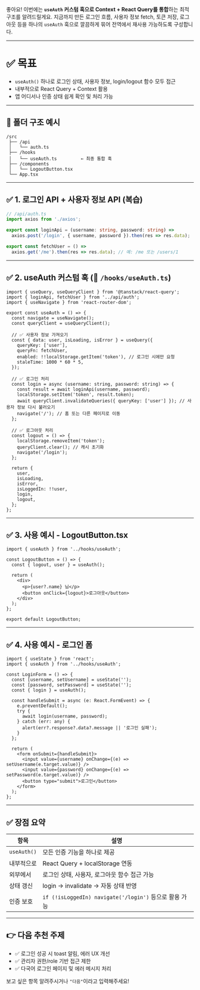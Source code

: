 좋아요! 이번에는 **`useAuth` 커스텀 훅으로 Context + React Query를 통합**하는 최적 구조를 알려드릴게요.
지금까지 만든 로그인 흐름, 사용자 정보 fetch, 토큰 저장, 로그아웃 등을 하나의 `useAuth` 훅으로 깔끔하게 묶어 전역에서 재사용 가능하도록 구성합니다.

---

# ✅ 목표

* `useAuth()` 하나로 로그인 상태, 사용자 정보, login/logout 함수 모두 접근
* 내부적으로 React Query + Context 활용
* 앱 어디서나 인증 상태 쉽게 확인 및 처리 가능

---

## 📁 폴더 구조 예시

```
/src
 ├── /api
 │   └── auth.ts
 ├── /hooks
 │   └── useAuth.ts         ← 최종 통합 훅
 ├── /components
 │   └── LogoutButton.tsx
 └── App.tsx
```

---

## ✅ 1. 로그인 API + 사용자 정보 API (복습)

```ts
// /api/auth.ts
import axios from './axios';

export const loginApi = (username: string, password: string) =>
  axios.post('/login', { username, password }).then(res => res.data);

export const fetchUser = () =>
  axios.get('/me').then(res => res.data); // 예: /me 또는 /users/1
```

---

## ✅ 2. useAuth 커스텀 훅 (📄 `/hooks/useAuth.ts`)

```tsx
import { useQuery, useQueryClient } from '@tanstack/react-query';
import { loginApi, fetchUser } from '../api/auth';
import { useNavigate } from 'react-router-dom';

export const useAuth = () => {
  const navigate = useNavigate();
  const queryClient = useQueryClient();

  // ✅ 사용자 정보 가져오기
  const { data: user, isLoading, isError } = useQuery({
    queryKey: ['user'],
    queryFn: fetchUser,
    enabled: !!localStorage.getItem('token'), // 로그인 시에만 요청
    staleTime: 1000 * 60 * 5,
  });

  // ✅ 로그인 처리
  const login = async (username: string, password: string) => {
    const result = await loginApi(username, password);
    localStorage.setItem('token', result.token);
    await queryClient.invalidateQueries({ queryKey: ['user'] }); // 사용자 정보 다시 불러오기
    navigate('/'); // 홈 또는 다른 페이지로 이동
  };

  // ✅ 로그아웃 처리
  const logout = () => {
    localStorage.removeItem('token');
    queryClient.clear(); // 캐시 초기화
    navigate('/login');
  };

  return {
    user,
    isLoading,
    isError,
    isLoggedIn: !!user,
    login,
    logout,
  };
};
```

---

## ✅ 3. 사용 예시 - LogoutButton.tsx

```tsx
import { useAuth } from '../hooks/useAuth';

const LogoutButton = () => {
  const { logout, user } = useAuth();

  return (
    <div>
      <p>{user?.name} 님</p>
      <button onClick={logout}>로그아웃</button>
    </div>
  );
};

export default LogoutButton;
```

---

## ✅ 4. 사용 예시 - 로그인 폼

```tsx
import { useState } from 'react';
import { useAuth } from '../hooks/useAuth';

const LoginForm = () => {
  const [username, setUsername] = useState('');
  const [password, setPassword] = useState('');
  const { login } = useAuth();

  const handleSubmit = async (e: React.FormEvent) => {
    e.preventDefault();
    try {
      await login(username, password);
    } catch (err: any) {
      alert(err?.response?.data?.message || '로그인 실패');
    }
  };

  return (
    <form onSubmit={handleSubmit}>
      <input value={username} onChange={(e) => setUsername(e.target.value)} />
      <input value={password} onChange={(e) => setPassword(e.target.value)} />
      <button type="submit">로그인</button>
    </form>
  );
};
```

---

## ✅ 장점 요약

| 항목          | 설명                                              |
| ----------- | ----------------------------------------------- |
| `useAuth()` | 모든 인증 기능을 하나로 제공                                |
| 내부적으로       | React Query + localStorage 연동                   |
| 외부에서        | 로그인 상태, 사용자, 로그아웃 함수 접근 가능                      |
| 상태 갱신       | login → invalidate → 자동 상태 반영                   |
| 인증 보호       | `if (!isLoggedIn) navigate('/login')` 등으로 활용 가능 |

---

## 👉 다음 추천 주제

* ✅ 로그인 성공 시 toast 알림, 에러 UX 개선
* ✅ 관리자 권한/role 기반 접근 제한
* ✅ 다국어 로그인 페이지 및 에러 메시지 처리

보고 싶은 항목 알려주시거나 `"다음"`이라고 입력해주세요!
